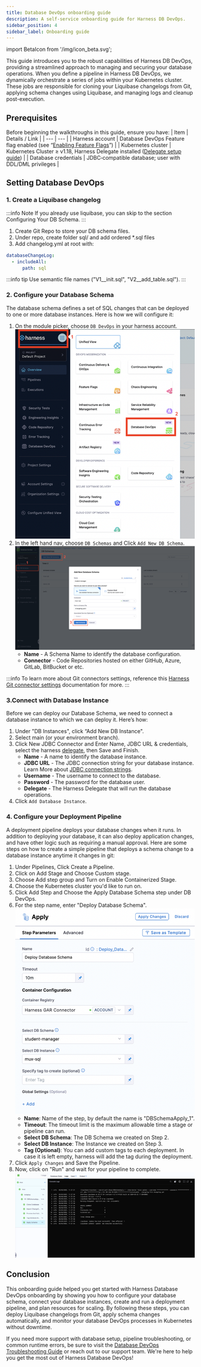 ```yaml
---
title: Database DevOps onboarding guide
description: A self-service onboarding guide for Harness DB DevOps.
sidebar_position: 4
sidebar_label: Onboarding guide
---
```


import BetaIcon from '/img/icon_beta.svg';

<BetaIcon />

This guide introduces you to the robust capabilities of Harness DB DevOps, providing a streamlined approach to managing and securing your database operations.  When you define a pipeline in Harness DB DevOps, we dynamically orchestrate a series of jobs within your Kubernetes cluster. These jobs are responsible for cloning your Liquibase changelogs from Git, applying schema changes using Liquibase, and managing logs and cleanup post-execution. 

## Prerequisites

Before beginning the walkthroughs in this guide, ensure you have:
| Item | Details / Link |
| --- | --- |
| Harness account | Database DevOps Feature flag enabled (see “[Enabling Feature Flags](https://developer.harness.io/docs/database-devops/dbdevops-supported-platforms/)”) |
| Kubernetes cluster | Kubernetes Cluster ≥ v1.18, Harness Delegate installed ([Delegate setup guide](https://developer.harness.io/docs/platform/delegates/install-delegates/overview/)) |
| Database credentials | JDBC‑compatible database; user with DDL/DML privileges |
 
## Setting Database DevOps

### 1. Create a Liquibase changelog

:::info Note
If you already use liquibase, you can skip to the section Configuring Your DB Schema.
:::

1. Create Git Repo to store your DB schema files.
2. Under repo, create folder sql/ and add ordered *.sql files
3. Add changelog.yml at root with:

```yml
databaseChangeLog:
  - includeAll:
      path: sql
```
:::info tip
Use semantic file names ("V1__init.sql", "V2__add_table.sql").
:::

### 2. Configure your Database Schema

The database schema defines a set of SQL changes that can be deployed to one or more database instances. Here is how we will configure it:

1. On the module picker, choose `DB DevOps` in your harness account.
![dbops-module-picker](./static/dbops-module-picker.png)
2. In the left hand nav, choose `DB Schemas` and Click `Add New DB Schema`.
![dbops-schema-create](./static/dbops-schema-create.png)
   - **Name** - A Schema Name to identify the database configuration.
   - **Connector** - Code Repositories hosted on either GitHub, Azure, GitLab, BitBucket or etc.

:::info
To learn more about Git connectors settings, reference this [Harness Git connector settings](../../../platform/connectors/code-repositories/ref-source-repo-provider/git-connector-settings-reference.md) documentation for more.
:::

### 3.Connect with Database Instance 

Before we can deploy our Database Schema, we need to connect a database instance to which we can deploy it. Here’s how:

1. Under "DB Instances", click  “Add New DB Instance".
2. Select main (or your environment branch).
3. Click New JDBC Connector and Enter Name, JDBC URL & credentials, select the harness [delegate](../../../platform/delegates/delegate-concepts/delegate-overview.md), then Save and Finish.
   - **Name** - A name to identify the database instance.
   - **JDBC URL** - The JDBC connection string for your database instance. Learn More about [JDBC connection strings](https://developer.harness.io/docs/database-devops/use-database-devops/set-up-connectors/).
   - **Username** - The username to connect to the database.
   - **Password** - The password for the database user.
   - **Delegate** - The Harness Delegate that will run the database operations.
4. Click `Add Database Instance`.

### 4. Configure your Deployment Pipeline

A deployment pipeline deploys your database changes when it runs. In addition to deploying your database, it can also deploy application changes, and have other logic such as requiring a manual approval. Here are some steps on how to create a simple pipeline that deploys a schema change to a database instance anytime it changes in git:

1. Under Pipelines, Click Create a Pipeline.
2. Click on Add Stage and Choose Custom stage.
3. Choose Add step group and Turn on Enable Containerized Stage.
4. Choose the Kubernetes cluster you'd like to run on.
5. Click Add Step and Choose the Apply Database Schema step under DB DevOps.
6. For the step name, enter "Deploy Database Schema".
   ![dbops-step-apply-schema](./static/dbops-step-apply-schema.png)
   - **Name**: Name of the step, by default the name is "DBSchemaApply_1". 
   - **Timeout**: The timeout limit is the maximum allowable time a stage or pipeline can run.
   - **Select DB Schema**: The DB Schema we created on Step 2.
   - **Select DB Instance**: The Instance we created on Step 3.
   - **Tag (Optional)**: You can add custom tags to each deployment. In case it is left empty, harness will add the tag during the deployment.
7. Click `Apply Changes` and Save the Pipeline.
8. Now, click on "Run" and wait for your pipeline to complete.
![dbops-running](./static/dbops-running.png)

## Conclusion

This onboarding guide helped you get started with Harness Database DevOps onboarding by showing you how to configure your database schema, connect your database instances, create and run a deployment pipeline, and plan resources for scaling. By following these steps, you can deploy Liquibase changelogs from Git, apply schema changes automatically, and monitor your database DevOps processes in Kubernetes without downtime.

If you need more support with database setup, pipeline troubleshooting, or common runtime errors, be sure to visit the [Database DevOps Troubleshooting Guide](https://developer.harness.io/docs/database-devops/troubleshooting/) or reach out to our support team. We're here to help you get the most out of Harness Database DevOps!
